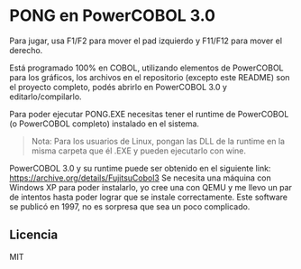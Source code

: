 # PONG en PowerCOBOL 3.0
Para jugar, usa F1/F2 para mover el pad izquierdo y F11/F12 para mover el derecho.

Está programado 100% en COBOL, utilizando elementos de PowerCOBOL para los gráficos,
los archivos en el repositorio (excepto este README) son el proyecto completo, podés abrirlo en PowerCOBOL 3.0 y editarlo/compilarlo.

Para poder ejecutar PONG.EXE necesitas tener el runtime de PowerCOBOL (o PowerCOBOL completo) instalado en el sistema.

> Nota: Para los usuarios de Linux, pongan las DLL de la runtime en la misma carpeta que él .EXE y pueden ejecutarlo con wine.

PowerCOBOL 3.0 y su runtime puede ser obtenido en el siguiente link: https://archive.org/details/FujitsuCobol3
Se necesita una máquina con Windows XP para poder instalarlo, yo cree una con QEMU y me llevo un par de intentos hasta poder lograr que se instale correctamente. Este software se publicó en 1997, no es sorpresa que sea un poco complicado.

## Licencia
MIT
